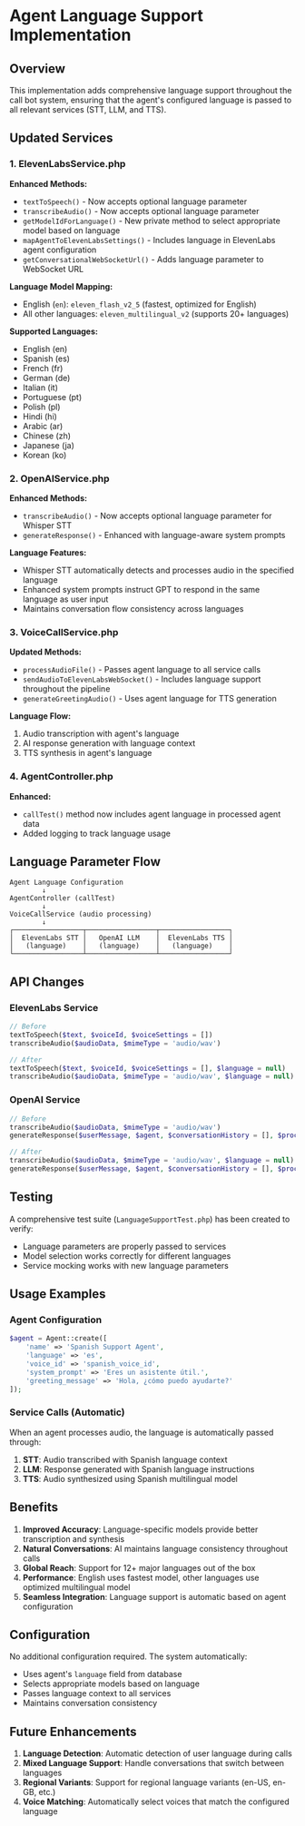 # Agent Language Support Implementation

## Overview
This implementation adds comprehensive language support throughout the call bot system, ensuring that the agent's configured language is passed to all relevant services (STT, LLM, and TTS).

## Updated Services

### 1. ElevenLabsService.php
**Enhanced Methods:**
- `textToSpeech()` - Now accepts optional language parameter
- `transcribeAudio()` - Now accepts optional language parameter  
- `getModelIdForLanguage()` - New private method to select appropriate model based on language
- `mapAgentToElevenLabsSettings()` - Includes language in ElevenLabs agent configuration
- `getConversationalWebSocketUrl()` - Adds language parameter to WebSocket URL

**Language Model Mapping:**
- English (`en`): `eleven_flash_v2_5` (fastest, optimized for English)
- All other languages: `eleven_multilingual_v2` (supports 20+ languages)

**Supported Languages:**
- English (en)
- Spanish (es)
- French (fr)
- German (de)
- Italian (it)
- Portuguese (pt)
- Polish (pl)
- Hindi (hi)
- Arabic (ar)
- Chinese (zh)
- Japanese (ja)
- Korean (ko)

### 2. OpenAIService.php
**Enhanced Methods:**
- `transcribeAudio()` - Now accepts optional language parameter for Whisper STT
- `generateResponse()` - Enhanced with language-aware system prompts

**Language Features:**
- Whisper STT automatically detects and processes audio in the specified language
- Enhanced system prompts instruct GPT to respond in the same language as user input
- Maintains conversation flow consistency across languages

### 3. VoiceCallService.php
**Updated Methods:**
- `processAudioFile()` - Passes agent language to all service calls
- `sendAudioToElevenLabsWebSocket()` - Includes language support throughout the pipeline
- `generateGreetingAudio()` - Uses agent language for TTS generation

**Language Flow:**
1. Audio transcription with agent's language
2. AI response generation with language context
3. TTS synthesis in agent's language

### 4. AgentController.php
**Enhanced:**
- `callTest()` method now includes agent language in processed agent data
- Added logging to track language usage

## Language Parameter Flow

```
Agent Language Configuration
        ↓
AgentController (callTest)
        ↓
VoiceCallService (audio processing)
        ↓
┌─────────────────┬─────────────────┬─────────────────┐
│  ElevenLabs STT │   OpenAI LLM    │  ElevenLabs TTS │
│   (language)    │   (language)    │   (language)    │
└─────────────────┴─────────────────┴─────────────────┘
```

## API Changes

### ElevenLabs Service
```php
// Before
textToSpeech($text, $voiceId, $voiceSettings = [])
transcribeAudio($audioData, $mimeType = 'audio/wav')

// After  
textToSpeech($text, $voiceId, $voiceSettings = [], $language = null)
transcribeAudio($audioData, $mimeType = 'audio/wav', $language = null)
```

### OpenAI Service
```php
// Before
transcribeAudio($audioData, $mimeType = 'audio/wav')
generateResponse($userMessage, $agent, $conversationHistory = [], $processedSystemPrompt = null)

// After
transcribeAudio($audioData, $mimeType = 'audio/wav', $language = null)  
generateResponse($userMessage, $agent, $conversationHistory = [], $processedSystemPrompt = null, $language = null)
```

## Testing

A comprehensive test suite (`LanguageSupportTest.php`) has been created to verify:
- Language parameters are properly passed to services
- Model selection works correctly for different languages  
- Service mocking works with new language parameters

## Usage Examples

### Agent Configuration
```php
$agent = Agent::create([
    'name' => 'Spanish Support Agent',
    'language' => 'es',
    'voice_id' => 'spanish_voice_id',
    'system_prompt' => 'Eres un asistente útil.',
    'greeting_message' => 'Hola, ¿cómo puedo ayudarte?'
]);
```

### Service Calls (Automatic)
When an agent processes audio, the language is automatically passed through:
1. **STT**: Audio transcribed with Spanish language context
2. **LLM**: Response generated with Spanish language instructions  
3. **TTS**: Audio synthesized using Spanish multilingual model

## Benefits

1. **Improved Accuracy**: Language-specific models provide better transcription and synthesis
2. **Natural Conversations**: AI maintains language consistency throughout calls
3. **Global Reach**: Support for 12+ major languages out of the box
4. **Performance**: English uses fastest model, other languages use optimized multilingual model
5. **Seamless Integration**: Language support is automatic based on agent configuration

## Configuration

No additional configuration required. The system automatically:
- Uses agent's `language` field from database
- Selects appropriate models based on language
- Passes language context to all services
- Maintains conversation consistency

## Future Enhancements

1. **Language Detection**: Automatic detection of user language during calls
2. **Mixed Language Support**: Handle conversations that switch between languages
3. **Regional Variants**: Support for regional language variants (en-US, en-GB, etc.)
4. **Voice Matching**: Automatically select voices that match the configured language

